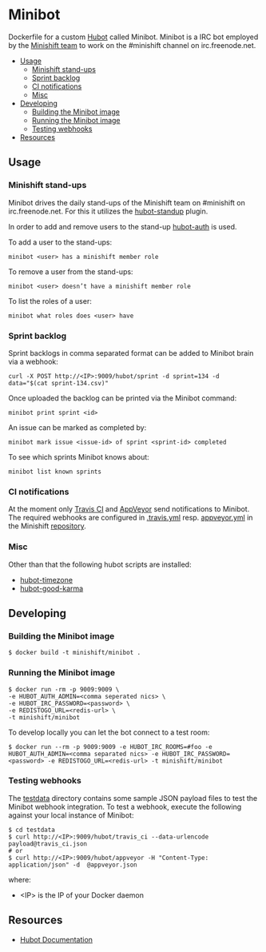 # Minibot

Dockerfile for a custom [Hubot](https://hubot.github.com) called Minibot.
Minibot is a IRC bot employed by the [Minishift team](https://github.com/orgs/minishift/teams/minishift-dev/members) to work on the #minishift channel on irc.freenode.net.

<!-- MarkdownTOC -->

- [Usage](#usage)
    - [Minishift stand-ups](#minishift-stand-ups)
    - [Sprint backlog](#sprint-backlog)
    - [CI notifications](#ci-notifications)
    - [Misc](#misc)
- [Developing](#developing)
    - [Building the Minibot image](#building-the-minibot-image)
    - [Running the Minibot image](#running-the-minibot-image)
    - [Testing webhooks](#testing-webhooks)
- [Resources](#resources)

<!-- /MarkdownTOC -->

<a name="usage"></a>
## Usage

<a name="minishift-stand-ups"></a>
### Minishift stand-ups

Minibot drives the daily stand-ups of the Minishift team on #minishift on irc.freenode.net.
For this it utilizes the [hubot-standup](https://github.com/miyagawa/hubot-standup) plugin.

In order to add and remove users to the stand-up [hubot-auth](https://github.com/hubot-scripts/hubot-auth) is used.

To add a user to the stand-ups:

    minibot <user> has a minishift member role

To remove a user from the stand-ups:

    minibot <user> doesn’t have a minishift member role

To list the roles of a user:

    minibot what roles does <user> have

<a name="sprint-backlog"></a>
### Sprint backlog

Sprint backlogs in comma separated format can be added to Minibot brain via a webhook:

    curl -X POST http://<IP>:9009/hubot/sprint -d sprint=134 -d data="$(cat sprint-134.csv)"

Once uploaded the backlog can be printed via the Minibot command:

    minibot print sprint <id>

 An issue can be marked as completed by:

    minibot mark issue <issue-id> of sprint <sprint-id> completed

 To see which sprints Minibot knows about:

    minibot list known sprints

<a name="ci-notifications"></a>
### CI notifications

At the moment only [Travis CI](https://travis-ci.org/minishift/minishift) and [AppVeyor](https://www.appveyor.com) send notifications to Minibot.
The required webhooks are configured in [.travis.yml](https://github.com/minishift/minishift/blob/master/.travis.yml) resp. [appveyor.yml](https://github.com/minishift/minishift/blob/master/appveyor.yml) in the Minishift [repository](https://github.com/minishift/minishift).

<a name="misc"></a>
### Misc

Other than that the following hubot scripts are installed:

* [hubot-timezone](https://github.com/ryandao/hubot-timezone)
* [hubot-good-karma](https://www.npmjs.com/package/hubot-good-karma)

<a name="developing"></a>
## Developing

<a name="building-the-minibot-image"></a>
### Building the Minibot image

    $ docker build -t minishift/minibot .

<a name="running-the-minibot-image"></a>
### Running the Minibot image

    $ docker run -rm -p 9009:9009 \
    -e HUBOT_AUTH_ADMIN=<comma seperated nics> \
    -e HUBOT_IRC_PASSWORD=<password> \
    -e REDISTOGO_URL=<redis-url> \
    -t minishift/minibot

To develop locally you can let the bot connect to a test room:

    $ docker run --rm -p 9009:9009 -e HUBOT_IRC_ROOMS=#foo -e HUBOT_AUTH_ADMIN=<comma separated nics> -e HUBOT_IRC_PASSWORD=<password> -e REDISTOGO_URL=<redis-url> -t minishift/minibot

<a name="testing-webhooks"></a>
### Testing webhooks

The [testdata](https://github.com/minishift/minibot/tree/master/testdata) directory contains some sample JSON payload files to test the Minibot webhook integration.
To test a webhook, execute the following against your local instance of Minibot:

    $ cd testdata
    $ curl http://<IP>:9009/hubot/travis_ci --data-urlencode payload@travis_ci.json
    # or
    $ curl http://<IP>:9009/hubot/appveyor -H "Content-Type: application/json" -d  @appveyor.json

where:

* \<IP\> is the IP of your Docker daemon

<a name="resources"></a>
## Resources

* [Hubot Documentation](https://hubot.github.com/docs/patterns/)
